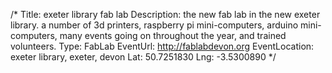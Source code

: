 /*
Title: exeter library fab lab
Description: the new fab lab in the new exeter library.  a number of 3d printers, raspberry pi mini-computers, arduino mini-computers, many events going on throughout the year, and trained volunteers.
Type: FabLab
EventUrl: http://fablabdevon.org
EventLocation: exeter library, exeter, devon
Lat: 50.7251830
Lng: -3.5300890
*/